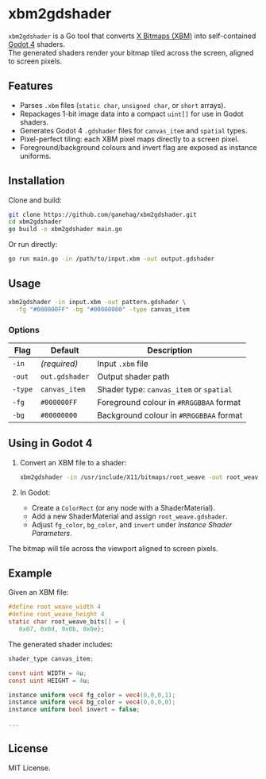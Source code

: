 # xbm2gdshader

`xbm2gdshader` is a Go tool that converts [X Bitmaps (XBM)](https://en.wikipedia.org/wiki/X_BitMap) into self-contained [Godot 4](https://godotengine.org/) shaders.  
The generated shaders render your bitmap tiled across the screen, aligned to screen pixels.

## Features

- Parses `.xbm` files (`static char`, `unsigned char`, or `short` arrays).
- Repackages 1-bit image data into a compact `uint[]` for use in Godot shaders.
- Generates Godot 4 `.gdshader` files for `canvas_item` and `spatial` types.
- Pixel-perfect tiling: each XBM pixel maps directly to a screen pixel.
- Foreground/background colours and invert flag are exposed as instance uniforms.

## Installation

Clone and build:

```bash
git clone https://github.com/ganehag/xbm2gdshader.git
cd xbm2gdshader
go build -o xbm2gdshader main.go
````

Or run directly:

```bash
go run main.go -in /path/to/input.xbm -out output.gdshader
```

## Usage

```bash
xbm2gdshader -in input.xbm -out pattern.gdshader \
  -fg "#000000FF" -bg "#00000000" -type canvas_item
```

### Options

| Flag    | Default        | Description                             |
| ------- | -------------- | --------------------------------------- |
| `-in`   | *(required)*   | Input `.xbm` file                       |
| `-out`  | `out.gdshader` | Output shader path                      |
| `-type` | `canvas_item`  | Shader type: `canvas_item` or `spatial` |
| `-fg`   | `#000000FF`    | Foreground colour in `#RRGGBBAA` format |
| `-bg`   | `#00000000`    | Background colour in `#RRGGBBAA` format |

## Using in Godot 4

1. Convert an XBM file to a shader:

   ```bash
   xbm2gdshader -in /usr/include/X11/bitmaps/root_weave -out root_weave.gdshader
   ```

2. In Godot:

   * Create a `ColorRect` (or any node with a ShaderMaterial).
   * Add a new ShaderMaterial and assign `root_weave.gdshader`.
   * Adjust `fg_color`, `bg_color`, and `invert` under *Instance Shader Parameters*.

The bitmap will tile across the viewport aligned to screen pixels.

## Example

Given an XBM file:

```c
#define root_weave_width 4
#define root_weave_height 4
static char root_weave_bits[] = {
   0x07, 0x0d, 0x0b, 0x0e};
```

The generated shader includes:

```glsl
shader_type canvas_item;

const uint WIDTH = 4u;
const uint HEIGHT = 4u;

instance uniform vec4 fg_color = vec4(0,0,0,1);
instance uniform vec4 bg_color = vec4(0,0,0,0);
instance uniform bool invert = false;

...
```

## License

MIT License.
